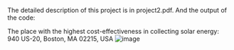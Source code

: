 The detailed description of this project is in project2.pdf. And the output of the code:

The place with the highest cost-effectiveness in collecting solar energy: 940 US-20, Boston, MA 02215, USA
![image](https://github.com/Runchuan-BU/EC601/assets/118787783/0825c257-e617-483b-9a7a-28a9c0f348c0)
